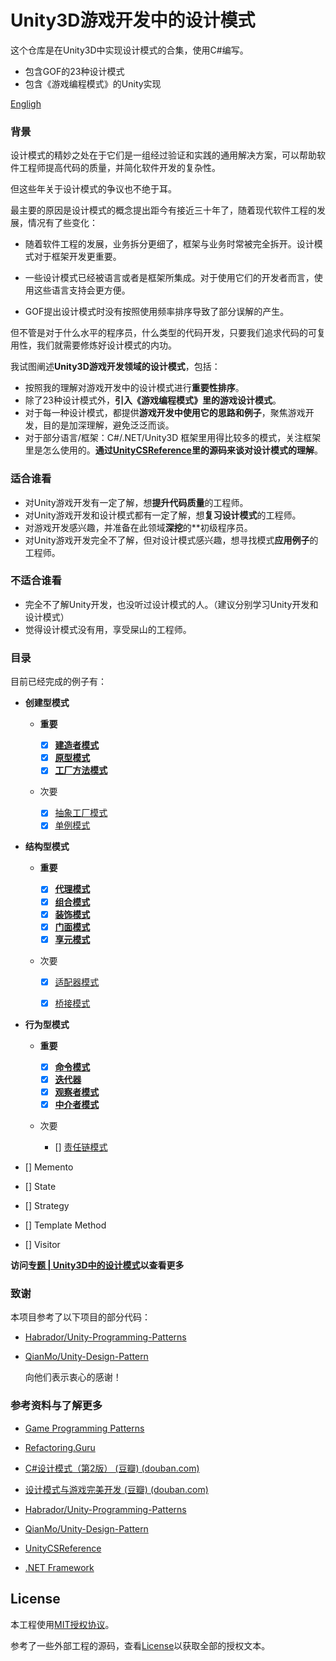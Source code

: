# Unity3D游戏开发中的设计模式



这个仓库是在Unity3D中实现设计模式的合集，使用C#编写。

- 包含GOF的23种设计模式
- 包含《游戏编程模式》的Unity实现

[Engligh](README-EN.md)



### 背景

设计模式的精妙之处在于它们是一组经过验证和实践的通用解决方案，可以帮助软件工程师提高代码的质量，并简化软件开发的复杂性。

但这些年关于设计模式的争议也不绝于耳。

最主要的原因是设计模式的概念提出距今有接近三十年了，随着现代软件工程的发展，情况有了些变化：

- 随着软件工程的发展，业务拆分更细了，框架与业务时常被完全拆开。设计模式对于框架开发更重要。

- 一些设计模式已经被语言或者是框架所集成。对于使用它们的开发者而言，使用这些语言支持会更方便。

- GOF提出设计模式时没有按照使用频率排序导致了部分误解的产生。

但不管是对于什么水平的程序员，什么类型的代码开发，只要我们追求代码的可复用性，我们就需要修炼好设计模式的内功。


我试图阐述**Unity3D游戏开发领域的设计模式**，包括：
- 按照我的理解对游戏开发中的设计模式进行**重要性排序**。
- 除了23种设计模式外，**引入《游戏编程模式》里的游戏设计模式**。
- 对于每一种设计模式，都提供**游戏开发中使用它的思路和例子**，聚焦游戏开发，目的是加深理解，避免泛泛而谈。
- 对于部分语言/框架：C#/.NET/Unity3D 框架里用得比较多的模式，关注框架里是怎么使用的。**通过[UnityCSReference](https://github.com/Unity-Technologies/UnityCsReference)里的源码来谈对设计模式的理解**。


### 适合谁看

- 对Unity游戏开发有一定了解，想**提升代码质量**的工程师。
- 对Unity游戏开发和设计模式都有一定了解，想**复习设计模式**的工程师。
- 对游戏开发感兴趣，并准备在此领域**深挖**的**初级程序员。
- 对Unity游戏开发完全不了解，但对设计模式感兴趣，想寻找模式**应用例子**的工程师。

### 不适合谁看

- 完全不了解Unity开发，也没听过设计模式的人。（建议分别学习Unity开发和设计模式）
- 觉得设计模式没有用，享受屎山的工程师。


### 目录

目前已经完成的例子有：

- **创建型模式**

  - **重要**

    - [x] **[建造者模式](./Assets/CreationalPatterns/BuilderPattern/README.md)**
    - [x] **[原型模式](./Assets/CreationalPatterns/Prototype/README.md)**
    - [x] **[工厂方法模式](./Assets/CreationalPatterns/FactoryMethod/README.md)**

  - 次要

    - [x] [抽象工厂模式](./Assets/CreationalPatterns/AbstractFactory/README.md)
    - [x] [单例模式](./Assets/CreationalPatterns/Singleton/README.md)

- **结构型模式**

  - **重要**

    - [x] **[代理模式](./Assets/StructuralPattern/Proxy/README.md)**
    - [x] **[组合模式](./Assets/StructuralPattern/CompositePattern/README.md)**
    - [x] **[装饰模式](./Assets/StructuralPattern/DecoratorPattern/README.md)**
    - [x] **[门面模式](./Assets/StructuralPattern/FacadePattern/README.md)**
    - [x] **[享元模式](./Assets/StructuralPattern/Flyweight/README.md)**
    
  - 次要
    - [x] [适配器模式](./Assets/StructuralPattern/AdapterPattern/README.md)
    - [x] [桥接模式](./Assets/StructuralPattern/BridgePattern/README.md)



- **行为型模式**

  - **重要**
    - [x] **[命令模式](./Assets/BehavioralPattern/Command/README.md)**
    - [x] **[迭代器](./Assets/BehavioralPattern/Iterator/README.md)**
    - [x] **[观察者模式](./Assets/BehavioralPattern/Observer/README.md)**
    - [x] **[中介者模式](./Assets/BehavioralPattern/Mediator/README.md)**
    
  - 次要

    - [] [责任链模式](./Assets/BehavioralPattern/ChainOfResponsibility/READ.md)

- [] Memento
- [] State
- [] Strategy
- [] Template Method
- [] Visitor

**访问[专题 | Unity3D中的设计模式](https://www.wenqu.site/Unity-Design-Pattern.html)以查看更多**

### 致谢

本项目参考了以下项目的部分代码：
- [Habrador/Unity-Programming-Patterns](https://github.com/Habrador/Unity-Programming-Patterns)

- [QianMo/Unity-Design-Pattern](https://github.com/QianMo/Unity-Design-Pattern)

  向他们表示衷心的感谢！

  

### 参考资料与了解更多

- [Game Programming Patterns](http://gameprogrammingpatterns.com/)

- [Refactoring.Guru](https://refactoringguru.cn/)

- [C#设计模式（第2版） (豆瓣) (douban.com)](https://book.douban.com/subject/30131470/)

- [设计模式与游戏完美开发 (豆瓣) (douban.com)](https://book.douban.com/subject/26952185/)

- [Habrador/Unity-Programming-Patterns](https://github.com/Habrador/Unity-Programming-Patterns)

- [QianMo/Unity-Design-Pattern](https://github.com/QianMo/Unity-Design-Pattern)

- [UnityCSReference](https://github.com/Unity-Technologies/UnityCsReference)

- [.NET Framework](https://referencesource.microsoft.com/)

## License

本工程使用[MIT授权协议](https://opensource.org/licenses/MIT)。

参考了一些外部工程的源码，查看[License](./LICENSE)以获取全部的授权文本。